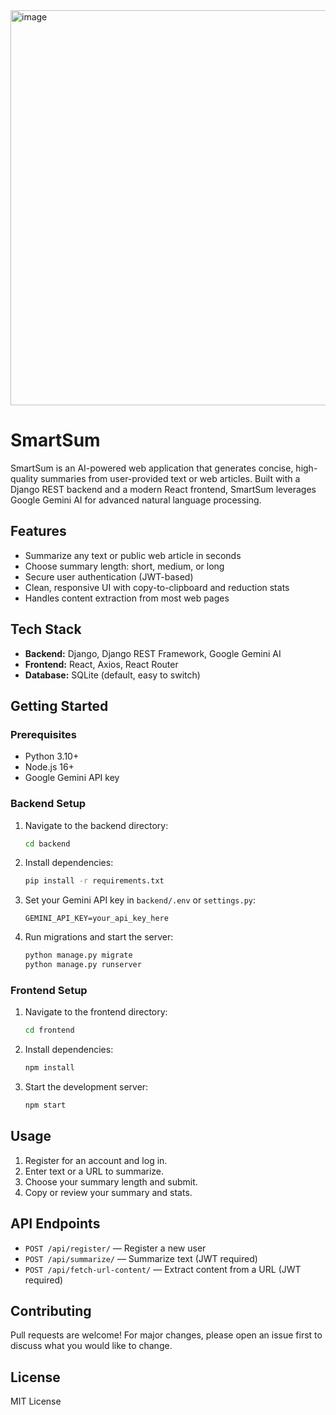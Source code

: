 <img width="1243" height="632" alt="image" src="https://github.com/user-attachments/assets/e36e3372-a928-493a-8461-f41a3d7f144a" />

# SmartSum

SmartSum is an AI-powered web application that generates concise, high-quality summaries from user-provided text or web articles. Built with a Django REST backend and a modern React frontend, SmartSum leverages Google Gemini AI for advanced natural language processing.

## Features

- Summarize any text or public web article in seconds
- Choose summary length: short, medium, or long
- Secure user authentication (JWT-based)
- Clean, responsive UI with copy-to-clipboard and reduction stats
- Handles content extraction from most web pages

## Tech Stack

- **Backend:** Django, Django REST Framework, Google Gemini AI
- **Frontend:** React, Axios, React Router
- **Database:** SQLite (default, easy to switch)

## Getting Started

### Prerequisites

- Python 3.10+
- Node.js 16+
- Google Gemini API key

### Backend Setup

1. Navigate to the backend directory:
	```sh
	cd backend
	```
2. Install dependencies:
	```sh
	pip install -r requirements.txt
	```
3. Set your Gemini API key in `backend/.env` or `settings.py`:
	```env
	GEMINI_API_KEY=your_api_key_here
	```
4. Run migrations and start the server:
	```sh
	python manage.py migrate
	python manage.py runserver
	```

### Frontend Setup

1. Navigate to the frontend directory:
	```sh
	cd frontend
	```
2. Install dependencies:
	```sh
	npm install
	```
3. Start the development server:
	```sh
	npm start
	```

## Usage

1. Register for an account and log in.
2. Enter text or a URL to summarize.
3. Choose your summary length and submit.
4. Copy or review your summary and stats.

## API Endpoints

- `POST /api/register/` — Register a new user
- `POST /api/summarize/` — Summarize text (JWT required)
- `POST /api/fetch-url-content/` — Extract content from a URL (JWT required)

## Contributing

Pull requests are welcome! For major changes, please open an issue first to discuss what you would like to change.

## License

MIT License
